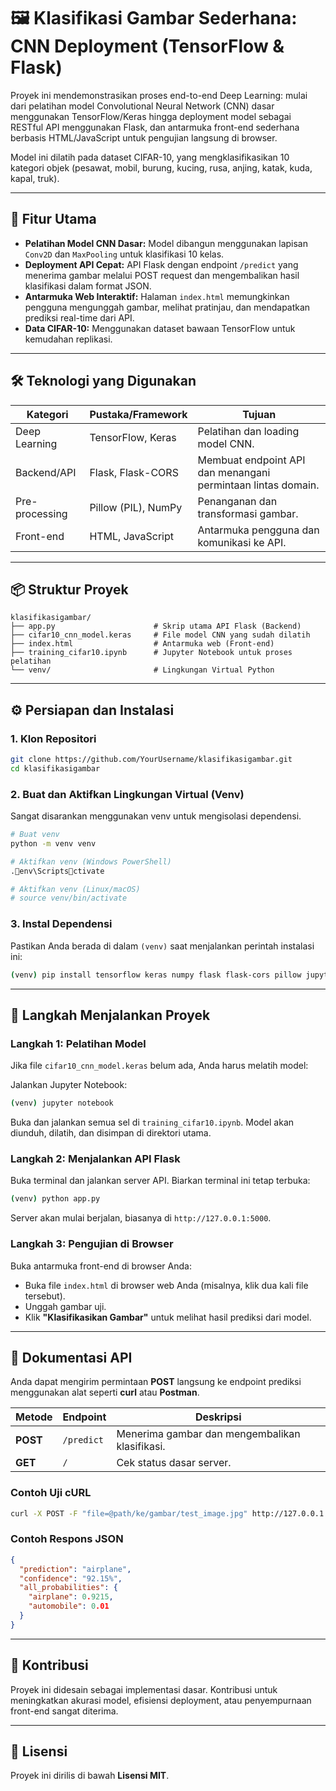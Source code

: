# 🖼️ Klasifikasi Gambar Sederhana: CNN Deployment (TensorFlow & Flask)

Proyek ini mendemonstrasikan proses end-to-end Deep Learning: mulai dari pelatihan model Convolutional Neural Network (CNN) dasar menggunakan TensorFlow/Keras hingga deployment model sebagai RESTful API menggunakan Flask, dan antarmuka front-end sederhana berbasis HTML/JavaScript untuk pengujian langsung di browser.

Model ini dilatih pada dataset CIFAR-10, yang mengklasifikasikan 10 kategori objek (pesawat, mobil, burung, kucing, rusa, anjing, katak, kuda, kapal, truk).

---

## 🚀 Fitur Utama

- **Pelatihan Model CNN Dasar:** Model dibangun menggunakan lapisan `Conv2D` dan `MaxPooling` untuk klasifikasi 10 kelas.
- **Deployment API Cepat:** API Flask dengan endpoint `/predict` yang menerima gambar melalui POST request dan mengembalikan hasil klasifikasi dalam format JSON.
- **Antarmuka Web Interaktif:** Halaman `index.html` memungkinkan pengguna mengunggah gambar, melihat pratinjau, dan mendapatkan prediksi real-time dari API.
- **Data CIFAR-10:** Menggunakan dataset bawaan TensorFlow untuk kemudahan replikasi.

---

## 🛠️ Teknologi yang Digunakan

| Kategori | Pustaka/Framework | Tujuan |
|-----------|------------------|--------|
| Deep Learning | TensorFlow, Keras | Pelatihan dan loading model CNN. |
| Backend/API | Flask, Flask-CORS | Membuat endpoint API dan menangani permintaan lintas domain. |
| Pre-processing | Pillow (PIL), NumPy | Penanganan dan transformasi gambar. |
| Front-end | HTML, JavaScript | Antarmuka pengguna dan komunikasi ke API. |

---

## 📦 Struktur Proyek

```
klasifikasigambar/
├── app.py                      # Skrip utama API Flask (Backend)
├── cifar10_cnn_model.keras     # File model CNN yang sudah dilatih
├── index.html                  # Antarmuka web (Front-end)
├── training_cifar10.ipynb      # Jupyter Notebook untuk proses pelatihan
└── venv/                       # Lingkungan Virtual Python
```

---

## ⚙️ Persiapan dan Instalasi

### 1. Klon Repositori

```bash
git clone https://github.com/YourUsername/klasifikasigambar.git
cd klasifikasigambar
```

### 2. Buat dan Aktifkan Lingkungan Virtual (Venv)

Sangat disarankan menggunakan venv untuk mengisolasi dependensi.

```bash
# Buat venv
python -m venv venv

# Aktifkan venv (Windows PowerShell)
.env\Scriptsctivate

# Aktifkan venv (Linux/macOS)
# source venv/bin/activate
```

### 3. Instal Dependensi

Pastikan Anda berada di dalam `(venv)` saat menjalankan perintah instalasi ini:

```bash
(venv) pip install tensorflow keras numpy flask flask-cors pillow jupyter notebook
```

---

## 🚀 Langkah Menjalankan Proyek

### Langkah 1: Pelatihan Model

Jika file `cifar10_cnn_model.keras` belum ada, Anda harus melatih model:

Jalankan Jupyter Notebook:

```bash
(venv) jupyter notebook
```

Buka dan jalankan semua sel di `training_cifar10.ipynb`. Model akan diunduh, dilatih, dan disimpan di direktori utama.

### Langkah 2: Menjalankan API Flask

Buka terminal dan jalankan server API. Biarkan terminal ini tetap terbuka:

```bash
(venv) python app.py
```

Server akan mulai berjalan, biasanya di `http://127.0.0.1:5000`.

### Langkah 3: Pengujian di Browser

Buka antarmuka front-end di browser Anda:

- Buka file `index.html` di browser web Anda (misalnya, klik dua kali file tersebut).
- Unggah gambar uji.
- Klik **"Klasifikasikan Gambar"** untuk melihat hasil prediksi dari model.

---

## 📝 Dokumentasi API

Anda dapat mengirim permintaan **POST** langsung ke endpoint prediksi menggunakan alat seperti **curl** atau **Postman**.

| Metode | Endpoint | Deskripsi |
|---------|-----------|-----------|
| **POST** | `/predict` | Menerima gambar dan mengembalikan klasifikasi. |
| **GET** | `/` | Cek status dasar server. |

### Contoh Uji cURL

```bash
curl -X POST -F "file=@path/ke/gambar/test_image.jpg" http://127.0.0.1:5000/predict
```

### Contoh Respons JSON

```json
{
  "prediction": "airplane",
  "confidence": "92.15%",
  "all_probabilities": {
    "airplane": 0.9215,
    "automobile": 0.01
  }
}
```
---

## 🤝 Kontribusi

Proyek ini didesain sebagai implementasi dasar. Kontribusi untuk meningkatkan akurasi model, efisiensi deployment, atau penyempurnaan front-end sangat diterima.

---

## 

## 📄 Lisensi

Proyek ini dirilis di bawah **Lisensi MIT**.
